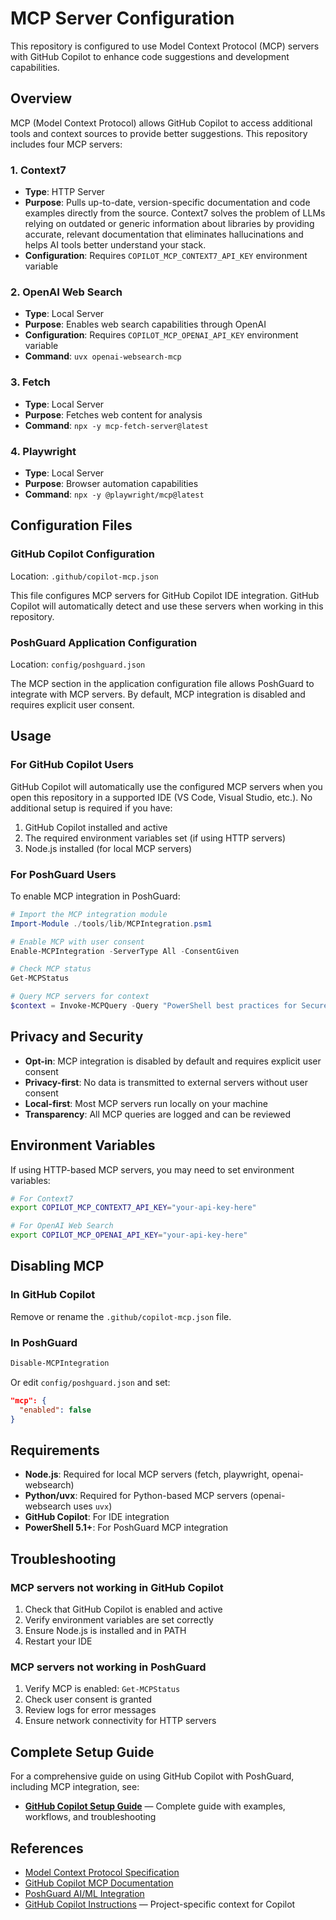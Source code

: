 # MCP Server Configuration

This repository is configured to use Model Context Protocol (MCP) servers with GitHub Copilot to enhance code suggestions and development capabilities.

## Overview

MCP (Model Context Protocol) allows GitHub Copilot to access additional tools and context sources to provide better suggestions. This repository includes four MCP servers:

### 1. Context7
- **Type**: HTTP Server
- **Purpose**: Pulls up-to-date, version-specific documentation and code examples directly from the source. Context7 solves the problem of LLMs relying on outdated or generic information about libraries by providing accurate, relevant documentation that eliminates hallucinations and helps AI tools better understand your stack.
- **Configuration**: Requires `COPILOT_MCP_CONTEXT7_API_KEY` environment variable

### 2. OpenAI Web Search
- **Type**: Local Server
- **Purpose**: Enables web search capabilities through OpenAI
- **Configuration**: Requires `COPILOT_MCP_OPENAI_API_KEY` environment variable
- **Command**: `uvx openai-websearch-mcp`

### 3. Fetch
- **Type**: Local Server
- **Purpose**: Fetches web content for analysis
- **Command**: `npx -y mcp-fetch-server@latest`

### 4. Playwright
- **Type**: Local Server
- **Purpose**: Browser automation capabilities
- **Command**: `npx -y @playwright/mcp@latest`

## Configuration Files

### GitHub Copilot Configuration
Location: `.github/copilot-mcp.json`

This file configures MCP servers for GitHub Copilot IDE integration. GitHub Copilot will automatically detect and use these servers when working in this repository.

### PoshGuard Application Configuration
Location: `config/poshguard.json`

The MCP section in the application configuration file allows PoshGuard to integrate with MCP servers. By default, MCP integration is disabled and requires explicit user consent.

## Usage

### For GitHub Copilot Users

GitHub Copilot will automatically use the configured MCP servers when you open this repository in a supported IDE (VS Code, Visual Studio, etc.). No additional setup is required if you have:

1. GitHub Copilot installed and active
2. The required environment variables set (if using HTTP servers)
3. Node.js installed (for local MCP servers)

### For PoshGuard Users

To enable MCP integration in PoshGuard:

```powershell
# Import the MCP integration module
Import-Module ./tools/lib/MCPIntegration.psm1

# Enable MCP with user consent
Enable-MCPIntegration -ServerType All -ConsentGiven

# Check MCP status
Get-MCPStatus

# Query MCP servers for context
$context = Invoke-MCPQuery -Query "PowerShell best practices for SecureString"
```

## Privacy and Security

- **Opt-in**: MCP integration is disabled by default and requires explicit user consent
- **Privacy-first**: No data is transmitted to external servers without user consent
- **Local-first**: Most MCP servers run locally on your machine
- **Transparency**: All MCP queries are logged and can be reviewed

## Environment Variables

If using HTTP-based MCP servers, you may need to set environment variables:

```bash
# For Context7
export COPILOT_MCP_CONTEXT7_API_KEY="your-api-key-here"

# For OpenAI Web Search
export COPILOT_MCP_OPENAI_API_KEY="your-api-key-here"
```

## Disabling MCP

### In GitHub Copilot
Remove or rename the `.github/copilot-mcp.json` file.

### In PoshGuard
```powershell
Disable-MCPIntegration
```

Or edit `config/poshguard.json` and set:
```json
"mcp": {
  "enabled": false
}
```

## Requirements

- **Node.js**: Required for local MCP servers (fetch, playwright, openai-websearch)
- **Python/uvx**: Required for Python-based MCP servers (openai-websearch uses `uvx`)
- **GitHub Copilot**: For IDE integration
- **PowerShell 5.1+**: For PoshGuard MCP integration

## Troubleshooting

### MCP servers not working in GitHub Copilot
1. Check that GitHub Copilot is enabled and active
2. Verify environment variables are set correctly
3. Ensure Node.js is installed and in PATH
4. Restart your IDE

### MCP servers not working in PoshGuard
1. Verify MCP is enabled: `Get-MCPStatus`
2. Check user consent is granted
3. Review logs for error messages
4. Ensure network connectivity for HTTP servers

## Complete Setup Guide

For a comprehensive guide on using GitHub Copilot with PoshGuard, including MCP integration, see:
- **[GitHub Copilot Setup Guide](COPILOT-SETUP-GUIDE.md)** — Complete guide with examples, workflows, and troubleshooting

## References

- [Model Context Protocol Specification](https://modelcontextprotocol.io/)
- [GitHub Copilot MCP Documentation](https://docs.github.com/copilot)
- [PoshGuard AI/ML Integration](../docs/AI-ML-INTEGRATION.md)
- [GitHub Copilot Instructions](copilot-instructions.md) — Project-specific context for Copilot
